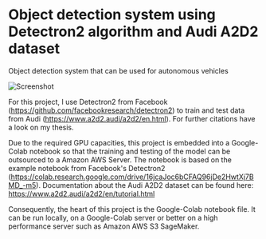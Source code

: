 # Object detection system using Detectron2 algorithm and Audi A2D2 dataset
Object detection system that can be used for autonomous vehicles


![Screenshot](preview_files/example_output.jpg)

For this project, I use Detectron2 from Facebook (https://github.com/facebookresearch/detectron2) to train and test data
from Audi (https://www.a2d2.audi/a2d2/en.html). For further citations have a look on my thesis.

Due to the required GPU capacities, this project is embedded into a Google-Colab notebook so that the training and testing of the model can be outsourced to a Amazon AWS Server. The notebook is based on the example notebook from Facebook's Detectron2 (https://colab.research.google.com/drive/16jcaJoc6bCFAQ96jDe2HwtXj7BMD_-m5). Documentation about the Audi A2D2 dataset can be found here: https://www.a2d2.audi/a2d2/en/tutorial.html

Consequently, the heart of this project is the Google-Colab notebook file. It can be run locally, on a Google-Colab server or better on a high performance server such as Amazon AWS S3 SageMaker.